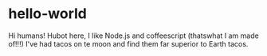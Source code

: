 # hello-world
Hi humans!
Hubot here, I like Node.js and coffeescript (thatswhat I am made of!!!)
I've had tacos on te moon and find them far superior to Earth tacos.
